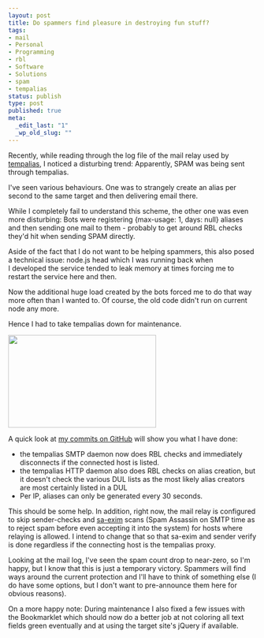 ```yaml
---
layout: post
title: Do spammers find pleasure in destroying fun stuff?
tags:
- mail
- Personal
- Programming
- rbl
- Software
- Solutions
- spam
- tempalias
status: publish
type: post
published: true
meta:
  _edit_last: "1"
  _wp_old_slug: ""
---
```

Recently, while reading through the log file of the mail relay used by <a href="http://tempalias.com">tempalias</a>, I noticed a disturbing trend: Apparently, SPAM was being sent through tempalias.

I've seen various behaviours. One was to strangely create an alias per second to the same target and then delivering email there.

While I completely fail to understand this scheme, the other one was even more disturbing: Bots were registering {max-usage: 1, days: null} aliases and then sending one mail to them - probably to get around RBL checks they'd hit when sending SPAM directly.

Aside of the fact that I do not want to be helping spammers, this also posed a technical issue: node.js head which I was running back when I developed the service tended to leak memory at times forcing me to restart the service here and then.

Now the additional huge load created by the bots forced me to do that way more often than I wanted to. Of course, the old code didn't run on current node any more.

Hence I had to take tempalias down for maintenance.

<a href="http://www.gnegg.ch/wp-content/uploads/2010/06/tempalias-down.png"><img class="aligncenter size-medium wp-image-747" title="tempalias-down" src="http://www.gnegg.ch/wp-content/uploads/2010/06/tempalias-down-300x188.png" alt="" width="300" height="188" /></a>

A quick look at <a href="http://github.com/pilif/tempalias/commits/master">my commits on GitHub</a> will show you what I have done:
<ul>
	<li>the tempalias SMTP daemon now does RBL checks and immediately disconnects if the connected host is listed.</li>
	<li>the tempalias HTTP daemon also does RBL checks on alias creation, but it doesn't check the various DUL lists as the most likely alias creators are most certainly listed in a DUL</li>
	<li>Per IP, aliases can only be generated every 30 seconds.</li>
</ul>
This should be some help. In addition, right now, the mail relay is configured to skip sender-checks and <a href="http://marc.merlins.org/linux/exim/sa.html">sa-exim</a> scans (Spam Assassin on SMTP time as to reject spam before even accepting it into the system) for hosts where relaying is allowed. I intend to change that so that sa-exim and sender verify is done regardless if the connecting host is the tempalias proxy.

Looking at the mail log, I've seen the spam count drop to near-zero, so I'm happy, but I know that this is just a temporary victory. Spammers will find ways around the current protection and I'll have to think of something else (I do have some options, but I don't want to pre-announce them here for obvious reasons).

On a more happy note: During maintenance I also fixed a few issues with the Bookmarklet which should now do a better job at not coloring all text fields green eventually and at using the target site's jQuery if available.
